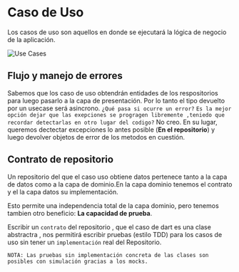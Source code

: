 # Caso de Uso

Los casos de uso son aquellos en donde se ejecutará la lógica de negocio de la aplicación.

![Use Cases](https://i0.wp.com/resocoder.com/wp-content/uploads/2019/08/domain-layer-diagram.png?w=141&ssl=1)

## Flujo y manejo de errores

Sabemos que los caso de uso obtendrán entidades de los respositorios para luego pasarlo a la capa de presentación. Por lo tanto el tipo devuelto por un usecase será asincrono. `¿Qué pasa si ocurre un error?` `Es la mejor opción dejar que las exepciones se progragen libremente ,teniedo que recordar detectarlas en otro lugar del codigo?` No creo. En su lugar, queremos dectectar excepciones lo antes posible (**En el repositorio**) y luego devolver objetos de error de los metodos en cuestión.

## Contrato de repositorio

Un repositorio del que el caso uso obtiene datos pertenece tanto a la capa de datos como a la capa de dominio.En la capa dominio tenemos el contrato y el la capa datos su implementación.

Esto permite una independencia total de la capa dominio, pero tenemos tambien otro beneficio: **La capacidad de prueba**.

Escribir un `contrato` del repositorio , que el caso de dart es una clase abstractra , nos permitirá escribir pruebas (estilo TDD) para los casos de uso sin tener un `implementación` real del Repositorio.

`NOTA: Las pruebas sin implementación concreta de las clases son posibles con simulación gracias a los mocks.`
